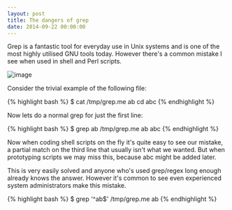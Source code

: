 ```yaml
---
layout: post
title: The dangers of grep
date: 2014-09-22 00:00:00
---
```


Grep is a fantastic tool for everyday use in Unix systems and is one of the most highly utilised GNU tools today. However there's a common mistake I see when used in shell and Perl scripts.

![image](https://31.media.tumblr.com/880f24990d875abb8d5553a3652671a3/tumblr_inline_ncbvipStHt1s54kjo.jpg)

Consider the trivial example of the following file:

{% highlight bash %}
$ cat /tmp/grep.me
ab
cd
abc
{% endhighlight %}

Now lets do a normal grep for just the first line:

{% highlight bash %}
$ grep ab /tmp/grep.me
ab
abc
{% endhighlight %}

Now when coding shell scripts on the fly it's quite easy to see our mistake, a partial match on the third line that usually isn't what we wanted. But when prototyping scripts we may miss this, because abc might be added later.

This is very easily solved and anyone who's used grep/regex long enough already knows the answer. However it's common to see even experienced system administrators make this mistake.

{% highlight bash %}
$ grep '^ab$' /tmp/grep.me
ab
{% endhighlight %}
